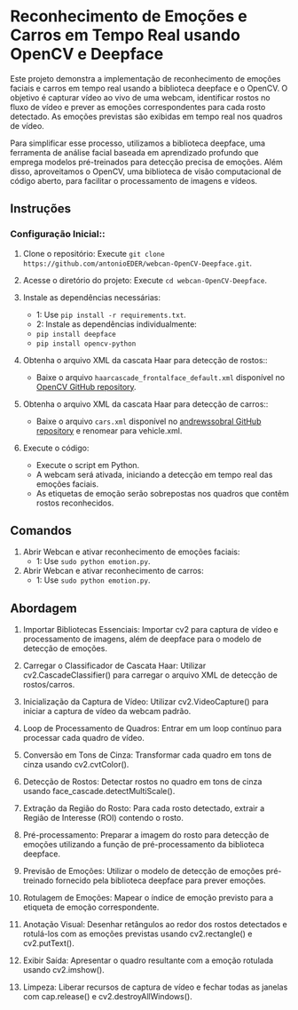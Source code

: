 # Reconhecimento de Emoções e Carros em Tempo Real usando OpenCV e Deepface

Este projeto demonstra a implementação de reconhecimento de emoções faciais e carros em tempo real usando a biblioteca deepface e o OpenCV. O objetivo é capturar vídeo ao vivo de uma webcam, identificar rostos no fluxo de vídeo e prever as emoções correspondentes para cada rosto detectado. As emoções previstas são exibidas em tempo real nos quadros de vídeo.

Para simplificar esse processo, utilizamos a biblioteca deepface, uma ferramenta de análise facial baseada em aprendizado profundo que emprega modelos pré-treinados para detecção precisa de emoções. Além disso, aproveitamos o OpenCV, uma biblioteca de visão computacional de código aberto, para facilitar o processamento de imagens e vídeos.

## Instruções

### Configuração Inicial::

1. Clone o repositório: Execute `git clone https://github.com/antonioEDER/webcan-OpenCV-Deepface.git`.

2. Acesse o diretório do projeto: Execute `cd webcan-OpenCV-Deepface`.

3. Instale as dependências necessárias:
   -  1: Use `pip install -r requirements.txt`.
   -  2: Instale as dependências individualmente:
     - `pip install deepface`
     - `pip install opencv-python`

4. Obtenha o arquivo XML da cascata Haar para detecção de rostos::
   - Baixe o arquivo `haarcascade_frontalface_default.xml` disponível no [OpenCV GitHub repository](https://github.com/opencv/opencv/tree/master/data/haarcascades).

5. Obtenha o arquivo XML da cascata Haar para detecção de carros::
   - Baixe o arquivo `cars.xml` disponível no [andrewssobral GitHub repository](https://github.com/andrewssobral/vehicle_detection_haarcascades/blob/master/cars.xml)  e renomear para vehicle.xml.

6. Execute o código:
   - Execute o script em Python.
   - A webcam será ativada, iniciando a detecção em tempo real das emoções faciais.
   - As etiquetas de emoção serão sobrepostas nos quadros que contêm rostos reconhecidos.

## Comandos
1. Abrir Webcan e ativar reconhecimento de emoções faciais:
   -  1: Use `sudo python emotion.py`.
2. Abrir Webcan e ativar reconhecimento de carros:
   -  1: Use `sudo python emotion.py`.

## Abordagem

1. Importar Bibliotecas Essenciais: Importar cv2 para captura de vídeo e processamento de imagens, além de deepface para o modelo de detecção de emoções.

2. Carregar o Classificador de Cascata Haar: Utilizar cv2.CascadeClassifier() para carregar o arquivo XML de detecção de rostos/carros.

3. Inicialização da Captura de Vídeo: Utilizar cv2.VideoCapture() para iniciar a captura de vídeo da webcam padrão.

4. Loop de Processamento de Quadros: Entrar em um loop contínuo para processar cada quadro de vídeo.

5. Conversão em Tons de Cinza: Transformar cada quadro em tons de cinza usando cv2.cvtColor().

6. Detecção de Rostos: Detectar rostos no quadro em tons de cinza usando face_cascade.detectMultiScale().

7. Extração da Região do Rosto: Para cada rosto detectado, extrair a Região de Interesse (ROI) contendo o rosto.

8. Pré-processamento: Preparar a imagem do rosto para detecção de emoções utilizando a função de pré-processamento da biblioteca deepface.

9. Previsão de Emoções: Utilizar o modelo de detecção de emoções pré-treinado fornecido pela biblioteca deepface para prever emoções.

10. Rotulagem de Emoções: Mapear o índice de emoção previsto para a etiqueta de emoção correspondente.

11. Anotação Visual: Desenhar retângulos ao redor dos rostos detectados e rotulá-los com as emoções previstas usando cv2.rectangle() e cv2.putText().

12. Exibir Saída: Apresentar o quadro resultante com a emoção rotulada usando cv2.imshow().

13. Limpeza: Liberar recursos de captura de vídeo e fechar todas as janelas com cap.release() e cv2.destroyAllWindows().
